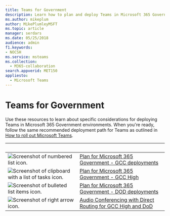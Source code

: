 ```yaml
---
title: Teams for Government
description: Learn how to plan and deploy Teams in Microsoft 365 Government environments.
ms.author: mikeplum
author: MikePlumleyMSFT
ms.topic: article
manager: serdars
ms.date: 05/25/2018
audience: admin
f1.keywords:
- NOCSH
ms.service: msteams
ms.collection: 
  - M365-collaboration
search.appverid: MET150
appliesto: 
  - Microsoft Teams
---
```


# Teams for Government

Use these resources to learn about specific considerations for deploying Teams in Microsoft 365 Government environments. When you're ready, follow the same recommended deployment path for Teams as outlined in [How to roll out Microsoft Teams](../deploy-overview.md).

| &nbsp; |&nbsp; |
| ------------- | ------------- |
| ![Screenshot of numbered list icon.](../media/list-123-teams.svg)  |  [Plan for Microsoft 365 Government - GCC deployments](../plan-for-government-gcc.md) |
| ![Screenshot of clipboard with a list of tasks icon.](../media/tasks-teams.svg) | [Plan for Microsoft 365 Government - GCC High](../plan-for-government-gcc-high.md) |
| ![Screenshot of bulleted list items icon.](../media/task-list-planning-teams.svg)  |  [Plan for Microsoft 365 Government - DOD deployments](../plan-for-government-dod.md) |
| ![Screenshot of right arrow icon.](../media/arrow-right-2-teams.svg)  |  [Audio Conferencing with Direct Routing for GCC High and DoD](../audio-conferencing-with-direct-routing-for-gcch-and-dod.md) |
